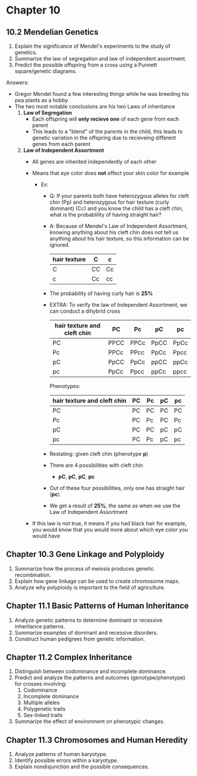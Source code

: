 # Chapter 10
## 10.2 Mendelian Genetics
1. Explain the significance of Mendel's experiments to the study of genetics.
2. Summarize the law of segregation and law of independent assortment.  
3. Predict the possible offspring from a cross using a Punnett square/genetic diagrams. 

Answers:

- Gregor Mendel found a few interesting things while he was breeding his pea plants as a hobby
- The two most notable conclusions are his two Laws of inheritance
	1. **Law of Segregation**
		- Each offspring will **only recieve one** of each gene from each parent
		- This leads to a "blend" of the parents in the child, this leads to genetic variation in the offspring due to recieveing different genes from each parent
	2. **Law of Independent Assortment**
		- All genes are inherited independently of each other
		- Means that eye color does **not** effect your skin color for example
			- Ex:
				- Q: If your parents both have heterozygous alleles for cleft chin (Pp) and heterozygous for hair texture (curly dominant) (Cc) and you know the child has a cleft chin, what is the probablility of having straight hair?
				- A: Because of Mendel's Law of Independent Assortment, knowing anything about his cleft chin does not tell us anything about his hair texture, so this information can be ignored.

					|hair texture|C|c|
					|-|-|-|
					|C|CC|Cc|
					|c|Cc|cc|
				- The probability of having curly hair is **25%**
				- EXTRA: To verify the law of Independent Assortment, we can conduct a dihybrid cross

					|hair texture and cleft chin|PC|Pc|pC|pc|
					|-|-|-|-|-|
					|PC|PPCC|PPCc|PpCC|PpCc|
					|Pc|PPCc|PPcc|PpCc|Ppcc|
					|pC|PpCC|PpCc|ppCC|ppCc|
					|pc|PpCc|Ppcc|ppCc|ppcc|

					Phenotypes:

					|hair texture and cleft chin|PC|Pc|pC|pc|
					|-|-|-|-|-|
					|PC|PC|PC|PC|PC|
					|Pc|PC|Pc|PC|Pc|
					|pC|PC|PC|pC|pC|
					|pc|PC|Pc|pC|pc|

				- Restating: given cleft chin (phenotype **p**)
				- There are 4 possibilities with cleft chin 
					- **pC**, **pC**, **pC**, **pc**
				- Out of these four possibilities, only one has straight hair (**pc**)
				- We get a result of **25%**, the same as when we use the Law of Independent Assortment 

		- If this law is not true, it means if you had black hair for example, you would know that you would more about which eye color you would have


## Chapter 10.3 Gene Linkage and Polyploidy

1. Summarize how the process of meiosis produces genetic recombination.  
2. Explain how gene linkage can be used to create chromosome maps.  
3. Analyze why polyploidy is important to the field of agriculture.

## Chapter 11.1 Basic Patterns of Human Inheritance

1. Analyze genetic patterns to determine dominant or recessive inheritance patterns. 
2. Summarize examples of dominant and recessive disorders. 
3. Construct human pedigrees from genetic information.

## Chapter 11.2 Complex Inheritance
1. Distinguish between codominance and incomplete dominance.
2. Predict and analyze the patterns and outcomes (genotype/phenotype) for crosses involving:
	1. Codominance
	2. Incomplete dominance
	3. Multiple alleles
	4. Polygenetic traits
	5. Sex-linked traits
3. Summarize the effect of environment on phenotypic changes.

## Chapter 11.3 Chromosomes and Human Heredity
1. Analyze patterns of human karyotype.
2. Identify possible errors within a karyotype.
3. Explain nondisjunction and the possible consequences.